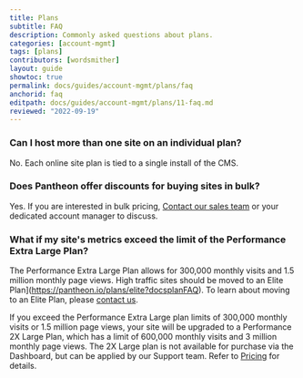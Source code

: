 ```yaml
---
title: Plans
subtitle: FAQ
description: Commonly asked questions about plans.
categories: [account-mgmt]
tags: [plans]
contributors: [wordsmither]
layout: guide
showtoc: true
permalink: docs/guides/account-mgmt/plans/faq
anchorid: faq
editpath: docs/guides/account-mgmt/plans/11-faq.md
reviewed: "2022-09-19"
---
```


### Can I host more than one site on an individual plan?

No. Each online site plan is tied to a single install of the CMS.

### Does Pantheon offer discounts for buying sites in bulk?

Yes. If you are interested in bulk pricing, [Contact our sales team](https://pantheon.io/contact-us?docsplanFAQ) or your dedicated account manager to discuss.

### What if my site's metrics exceed the limit of the Performance Extra Large Plan?

The Performance Extra Large Plan allows for 300,000 monthly visits and 1.5 million monthly page views. High traffic sites should be moved to an Elite Plan](https://pantheon.io/plans/elite?docsplanFAQ). To learn about moving to an Elite Plan, please [contact us](https://pantheon.io/contact-us?docsplanFAQ).

If you exceed the Performance Extra Large plan limits of 300,000 monthly visits or 1.5 million page views, your site will be upgraded to a Performance 2X Large Plan, which has a limit of 600,000 monthly visits and 3 million monthly page views. The 2X Large plan is not available for purchase via the Dashboard, but can be applied by our Support team. Refer to [Pricing](/guides/account-mgmt/plans/pricing) for details.